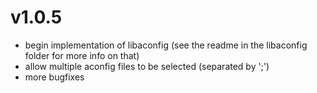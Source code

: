 # v1.0.5

 - begin implementation of libaconfig (see the readme in the libaconfig folder for more info on that)
 - allow multiple aconfig files to be selected (separated by ';')
 - more bugfixes
